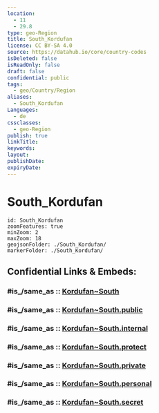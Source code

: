 ```yaml
---
location:
  - 11
  - 29.8
type: geo-Region
title: South_Kordufan
license: CC BY-SA 4.0
source: https://datahub.io/core/country-codes
isDeleted: false
isReadOnly: false
draft: false
confidential: public
tags:
  - geo/Country/Region
aliases:
  - South_Kordufan
Languages:
  - de
cssclasses:
  - geo-Region
publish: true
linkTitle:
keywords:
layout:
publishDate:
expiryDate:
---
```


# South_Kordufan

```leaflet
id: South_Kordufan
zoomFeatures: true 
minZoom: 2 
maxZoom: 18
geojsonFolder: ./South_Kordufan/
markerFolder: ./South_Kordufan/
```


## Confidential Links & Embeds: 

### #is_/same_as :: [Kordufan~South](/_Standards/Earth/Continent/Africa/Africa~East/Sudan~North/States~Sudan~North/Kordufan~South.md) 

### #is_/same_as :: [Kordufan~South.public](/_public/Earth/Continent/Africa/Africa~East/Sudan~North/States~Sudan~North/Kordufan~South.public.md) 

### #is_/same_as :: [Kordufan~South.internal](/_internal/Earth/Continent/Africa/Africa~East/Sudan~North/States~Sudan~North/Kordufan~South.internal.md) 

### #is_/same_as :: [Kordufan~South.protect](/_protect/Earth/Continent/Africa/Africa~East/Sudan~North/States~Sudan~North/Kordufan~South.protect.md) 

### #is_/same_as :: [Kordufan~South.private](/_private/Earth/Continent/Africa/Africa~East/Sudan~North/States~Sudan~North/Kordufan~South.private.md) 

### #is_/same_as :: [Kordufan~South.personal](/_personal/Earth/Continent/Africa/Africa~East/Sudan~North/States~Sudan~North/Kordufan~South.personal.md) 

### #is_/same_as :: [Kordufan~South.secret](/_secret/Earth/Continent/Africa/Africa~East/Sudan~North/States~Sudan~North/Kordufan~South.secret.md)


